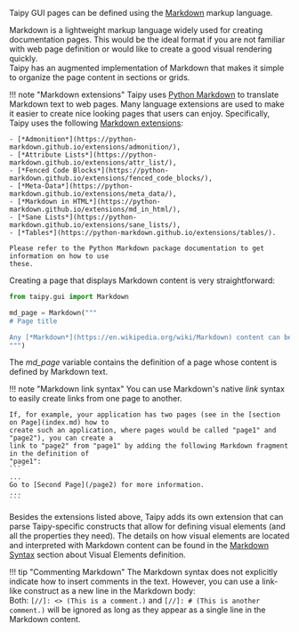 Taipy GUI pages can be defined using the [Markdown](https://en.wikipedia.org/wiki/Markdown)
markup language.

Markdown is a lightweight markup language widely used for creating documentation pages. This would
be the ideal format if you are not familiar with web page definition or would like to create a good
visual rendering quickly.<br/>
Taipy has an augmented implementation of Markdown that makes it simple to organize the page content
in sections or grids.

!!! note "Markdown extensions"
    Taipy uses [Python Markdown](https://python-markdown.github.io/) to translate Markdown
    text to web pages. Many language extensions are used to make it easier to create
    nice looking pages that users can enjoy. Specifically, Taipy uses the following
    [Markdown extensions](https://python-markdown.github.io/extensions/):

    - [*Admonition*](https://python-markdown.github.io/extensions/admonition/),
    - [*Attribute Lists*](https://python-markdown.github.io/extensions/attr_list/),
    - [*Fenced Code Blocks*](https://python-markdown.github.io/extensions/fenced_code_blocks/),
    - [*Meta-Data*](https://python-markdown.github.io/extensions/meta_data/),
    - [*Markdown in HTML*](https://python-markdown.github.io/extensions/md_in_html/),
    - [*Sane Lists*](https://python-markdown.github.io/extensions/sane_lists/),
    - [*Tables*](https://python-markdown.github.io/extensions/tables/).

    Please refer to the Python Markdown package documentation to get information on how to use
    these.

Creating a page that displays Markdown content is very straightforward:

```python
from taipy.gui import Markdown

md_page = Markdown("""
# Page title

Any [*Markdown*](https://en.wikipedia.org/wiki/Markdown) content can be used here.
""")
```

The *md_page* variable contains the definition of a page whose content is defined by Markdown text.

!!! note "Markdown link syntax"
    You can use Markdown's native *link* syntax to easily create links
    from one page to another.

    If, for example, your application has two pages (see in the [section on Page](index.md) how to
    create such an application, where pages would be called "page1" and "page2"), you can create a
    link to "page2" from "page1" by adding the following Markdown fragment in the definition of
    "page1":
    ```
    ...
    Go to [Second Page](/page2) for more information.
    ...
    ```

Besides the extensions listed above, Taipy adds its own extension that can parse
Taipy-specific constructs that allow for defining visual elements (and all the properties
they need). The details on how visual elements are located and interpreted with Markdown
content can be found in the [Markdown Syntax](../viselements/index.md#markdown) section
about Visual Elements definition.

!!! tip "Commenting Markdown"
    The Markdown syntax does not explicitly indicate how to insert comments in the text.
    However, you can use a link-like construct as a new line in the Markdown body:<br/>
    Both:
    ```
    [//]: <> (This is a comment.)
    ```
    and
    ```
    [//]: # (This is another comment.)
    ```
    will be ignored as long as they appear as a single line in the Markdown content.
